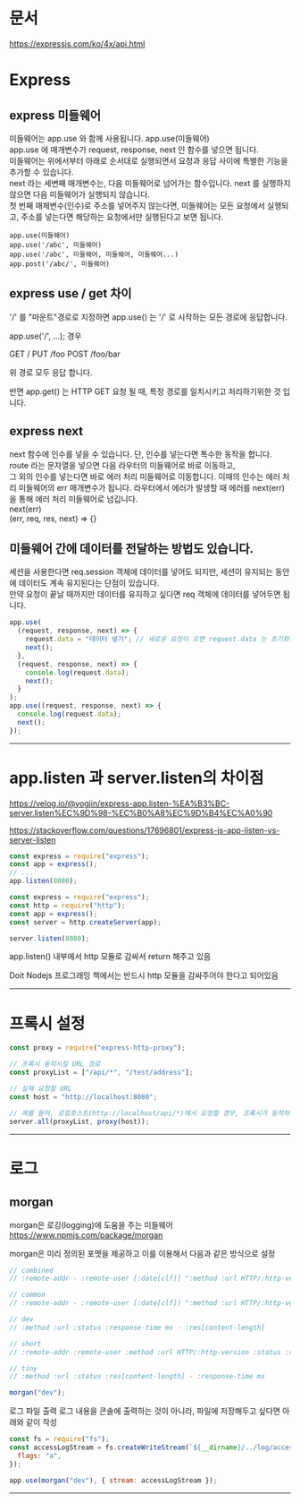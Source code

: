 # 문서

https://expressjs.com/ko/4x/api.html

# Express

## express 미들웨어

미들웨어는 app.use 와 함께 사용됩니다. app.use(미들웨어)  
app.use 에 매개변수가 request, response, next 인 함수를 넣으면 됩니다.  
미들웨어는 위에서부터 아래로 순서대로 실행되면서 요청과 응답 사이에 특별한 기능을 추가할 수 있습니다.  
next 라는 세변째 매개변수는, 다음 미들웨어로 넘어가는 함수입니다. next 를 실행하지 않으면 다음 미들웨어가 실행되지 않습니다.  
첫 번째 매체변수(인수)로 주소를 넣어주지 않는다면, 미들웨어는 모든 요청에서 실행되고, 주소를 넣는다면 해당하는 요청에서만 실행된다고 보면 됩니다.

```
app.use(미들웨어)
app.use('/abc', 미들웨어)
app.use('/abc', 미들웨어, 미들웨어, 미들웨어...)
app.post('/abc/', 미들웨어)
```

## express use / get 차이

'/' 를 "마운트"경로로 지정하면 app.use() 는 '/' 로 시작하는 모든 경로에 응답합니다.

app.use('/', ...); 경우

GET /
PUT /foo
POST /foo/bar

위 경로 모두 응답 합니다.

반면 app.get() 는 HTTP GET 요청 될 때, 특정 경로를 일치시키고 처리하기위한 것 입니다.

## express next

next 함수에 인수를 넣을 수 있습니다. 단, 인수를 넣는다면 특수한 동작을 합니다.  
route 라는 문자열을 넣으면 다음 라우터의 미들웨어로 바로 이동하고,  
그 외의 인수를 넣는다면 바로 에러 처리 미들웨어로 이동합니다. 이때의 인수는 에러 처리 미들웨어의 err 매개변수가 됩니다. 라우터에서 에러가 발생할 때 에러를 next(err)을 통해 에러 처리 미들웨어로 넘깁니다.  
next(err)  
(err, req, res, next) => {}

## 미들웨어 간에 데이터를 전달하는 방법도 있습니다.

세션을 사용한다면 req.session 객체에 데이터를 넣어도 되지만, 세션이 유지되는 동안에 데이터도 계속 유지된다는 단점이 있습니다.  
만약 요청이 끝날 때까지만 데이터를 유지하고 싶다면 req 객체에 데이터를 넣어두면 됩니다.

```javascript
app.use(
  (request, response, next) => {
    request.data = "데이터 넣기"; // 새로운 요청이 오면 request.data 는 초기화됩니다.
    next();
  },
  (request, response, next) => {
    console.log(request.data);
    next();
  }
);
app.use((request, response, next) => {
  console.log(request.data);
  next();
});
```

---

# app.listen 과 server.listen의 차이점

https://velog.io/@yogjin/express-app.listen-%EA%B3%BC-server.listen%EC%9D%98-%EC%B0%A8%EC%9D%B4%EC%A0%90

https://stackoverflow.com/questions/17696801/express-js-app-listen-vs-server-listen

```javascript
const express = require("express");
const app = express();
// ...
app.listen(8080);
```

```javascript
const express = require("express");
const http = require("http");
const app = express();
const server = http.createServer(app);

server.listen(8080);
```

app.listen() 내부에서 http 모듈로 감싸서 return 해주고 있음

Doit Nodejs 프로그래밍 책에서는 반드시 http 모듈을 감싸주어야 한다고 되어있음

---

# 프록시 설정

```javascript
const proxy = require("express-http-proxy");

// 프록시 동작시킬 URL 경로
const proxyList = ["/api/*", "/test/address"];

// 실제 요청할 URL
const host = "http://localhost:8080";

// 예를 들어, 로컬호스트(http://localhost/api/*)에서 요청할 경우, 프록시가 동작하여 실제 요청서버(http://localhost:8080)로 요청
server.all(proxyList, proxy(host));
```

---

# 로그

## morgan

morgan은 로깅(logging)에 도움을 주는 미들웨어  
https://www.npmjs.com/package/morgan

morgan은 미리 정의된 포멧을 제공하고 이를 이용해서 다음과 같은 방식으로 설정

```javascript
// combined
// :remote-addr - :remote-user [:date[clf]] ":method :url HTTP/:http-version" :status :res[content-length] ":referrer" ":user-agent"

// common
// :remote-addr - :remote-user [:date[clf]] ":method :url HTTP/:http-version" :status :res[content-length]

// dev
// :method :url :status :response-time ms - :res[content-length]

// short
// :remote-addr :remote-user :method :url HTTP/:http-version :status :res[content-length] - :response-time ms

// tiny
// :method :url :status :res[content-length] - :response-time ms

morgan("dev");
```

로그 파일 출력
로그 내용을 콘솔에 출력하는 것이 아니라, 파일에 저장해두고 싶다면 아래와 같이 작성

```javascript
const fs = require("fs");
const accessLogStream = fs.createWriteStream(`${__dirname}/../log/access.log`, {
  flags: "a",
});

app.use(morgan("dev"), { stream: accessLogStream });
```

---
